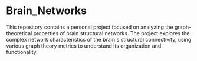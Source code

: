 # Brain_Networks
This repository contains a personal project focused on analyzing the graph-theoretical properties of brain structural networks. The project explores the complex network characteristics of the brain's structural connectivity, using various graph theory metrics to understand its organization and functionality.
